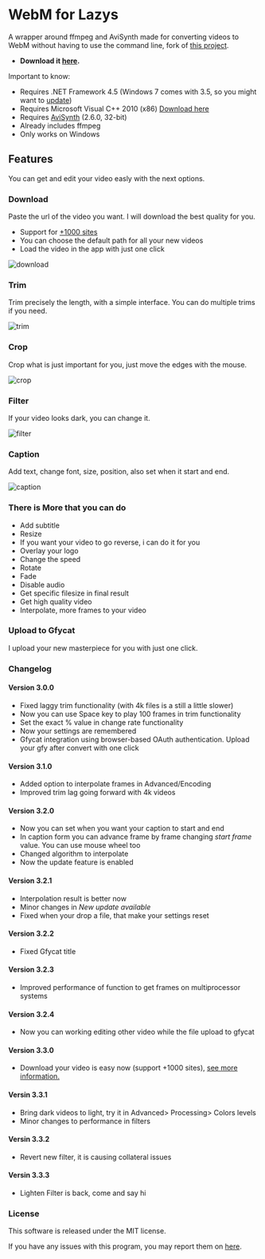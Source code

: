WebM for Lazys 
=============
A wrapper around ffmpeg and AviSynth made for converting videos to WebM without having to use the command line, fork of [this project](https://gitgud.io/nixx/WebMConverter#webm-for-retards-).

- **Download it [here][LatestDownload].**

Important to know:
* Requires .NET Framework 4.5 (Windows 7 comes with 3.5, so you might want to [update][DotNet45])
* Requires Microsoft Visual C++ 2010 (x86) [Download here][MVC]
* Requires [AviSynth][AviSynth] (2.6.0, 32-bit)
* Already includes ffmpeg
* Only works on Windows 

## Features

You can get and edit your video easly with the next options.

### Download

Paste the url of the video you want. I will download the best quality for you.
* Support for [+1000 sites][Sites]
* You can choose the default path for all your new videos
* Load the video in the app with just one click

![download](img/download.JPG)

### Trim

Trim precisely the length, with a simple interface. You can do multiple trims if you need.

![trim](img/trim.JPG)

### Crop

Crop what is just important for you, just move the edges with the mouse.

![crop](img/crop.JPG)

### Filter

If your video looks dark, you can change it.

![filter](img/light.JPG)

### Caption

Add text, change font, size, position, also set when it start and end.

![caption](img/caption.JPG)

### There is More that you can do

* Add subtitle
* Resize 
* If you want your video to go reverse, i can do it for you
* Overlay your logo
* Change the speed
* Rotate
* Fade
* Disable audio
* Get specific filesize in final result
* Get high quality video
* Interpolate, more frames to your video

### Upload to Gfycat

I upload your new masterpiece for you with just one click.

### Changelog

#### Version 3.0.0
* Fixed laggy trim functionality (with 4k files is a still a little slower)
* Now you can use Space key to play 100 frames in trim functionality
* Set the exact % value in change rate functionality 
* Now your settings are remembered 
* Gfycat integration using browser-based OAuth authentication. Upload your gfy after convert with one click

#### Version 3.1.0
* Added option to interpolate frames in Advanced/Encoding
* Improved trim lag going forward with 4k videos

#### Version 3.2.0
* Now you can set when you want your caption to start and end
* In caption form you can advance frame by frame changing *start frame* value. You can use mouse wheel too
* Changed algorithm to interpolate
* Now the update feature is enabled

#### Version 3.2.1
* Interpolation result is better now
* Minor changes in *New update available*
* Fixed when your drop a file, that make your settings reset 

#### Version 3.2.2
* Fixed Gfycat title

#### Version 3.2.3
* Improved performance of function to get frames on multiprocessor systems

#### Version 3.2.4
* Now you can working editing other video while the file upload to gfycat

#### Version 3.3.0
* Download your video is easy now (support +1000 sites), [see more information.][Sites]

#### Versin 3.3.1
* Bring dark videos to light, try it in Advanced> Processing> Colors levels
* Minor changes to performance in filters

#### Versin 3.3.2
* Revert new filter, it is causing collateral issues

#### Versin 3.3.3
* Lighten Filter is back, come and say hi

### License
This software is released under the MIT license.

If you have any issues with this program, you may report them on [here][NewIssue].

 [LatestDownload]: https://github.com/argorar/WebMConverter/releases/latest
 [DotNet45]: https://www.microsoft.com/en-us/download/details.aspx?id=30653
 [AviSynth]: http://avisynth.nl/index.php/Main_Page#Official_builds
 [NewIssue]: https://github.com/argorar/WebMConverter/issues
 [MVC]: https://www.microsoft.com/en-us/download/details.aspx?id=8328
 [Sites]: https://ytdl-org.github.io/youtube-dl/supportedsites.html
